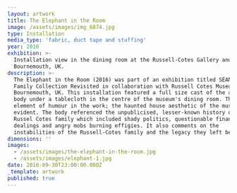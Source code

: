 ```yaml
---
layout: artwork
title: The Elephant in the Room
image: /assets/images/img_6874.jpg
type: Installation
media_type: 'fabric, duct tape and stuffing'
year: 2016
exhibition: >-
  Installation view in the dining room at the Russell-Cotes Gallery and Museum,
  Bournemouth, UK.
description: >-
  The Elephant in the Room (2016) was part of an exhibition titled SÉANCE : A
  Family Collection Revisited in collaboration with Russell Cotes Museum in
  Bournemouth, UK. This installation featured a full size cast of the artist’s
  body under a tablecloth in the centre of the museum's dining room. There is an
  element of humour in the work; the haunted house aesthetic of the museum is
  evident. The body referenced the unpublicised, lesser-known history of the
  Russel Cotes family which included shady politics, questionable financial
  dealings and angry mobs burning effigies. It also comments on the
  instabilities of the Russell-Cotes family and the legacy they left behind.
dimensions: ''
images:
  - /assets/images/the-elephant-in-the-room.jpg
  - /assets/images/elephant-1.jpg
date: 2016-09-30T23:00:00.000Z
_template: artwork
published: true
---
```


